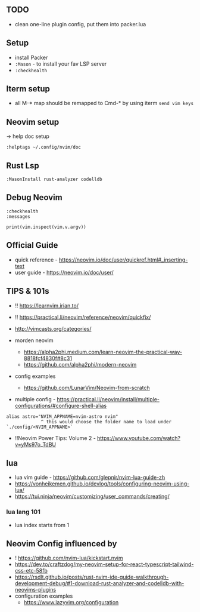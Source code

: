 ## TODO

* clean one-line plugin config, put them into packer.lua

## Setup

* install Packer
* `:Mason` - to install your fav LSP server
* `:checkhealth`


## Iterm setup

* all M-* map should be remapped to Cmd-* by using iterm `send vim keys` 


## Neovim setup

-> help doc setup

`:helptags ~/.config/nvim/doc`


## Rust Lsp

```
:MasonInstall rust-analyzer codelldb
```




## Debug Neovim

```
:checkhealth
:messages

print(vim.inspect(vim.v.argv))
```

## Official Guide
* quick reference - https://neovim.io/doc/user/quickref.html#_inserting-text
* user guide - https://neovim.io/doc/user/


## TIPS & 101s
* !! https://learnvim.irian.to/
* !! https://practical.li/neovim/reference/neovim/quickfix/

* http://vimcasts.org/categories/
* morden neovim 
    * https://alpha2phi.medium.com/learn-neovim-the-practical-way-8818fcf4830f#8c31
    * https://github.com/alpha2phi/modern-neovim

* config examples
    * https://github.com/LunarVim/Neovim-from-scratch


* multiple config - https://practical.li/neovim/install/multiple-configurations/#configure-shell-alias

```
alias astro="NVIM_APPNAME=nvim-astro nvim"
             ^ this would choose the folder name to load under `./config/<NVIM_APPNAME>`
```

* !!Neovim Power Tips: Volume 2 - https://www.youtube.com/watch?v=yMs97o_TdBU

## lua

* lua vim guide - https://github.com/glepnir/nvim-lua-guide-zh
* https://vonheikemen.github.io/devlog/tools/configuring-neovim-using-lua/
* https://tui.ninja/neovim/customizing/user_commands/creating/

### lua lang 101
* lua index starts from 1


## Neovim Config influenced by
* ! https://github.com/nvim-lua/kickstart.nvim
* https://dev.to/craftzdog/my-neovim-setup-for-react-typescript-tailwind-css-etc-58fb
* https://rsdlt.github.io/posts/rust-nvim-ide-guide-walkthrough-development-debug/#1-download-rust-analyzer-and-codelldb-with-neovims-plugins
* configuration examples
    * https://www.lazyvim.org/configuration

